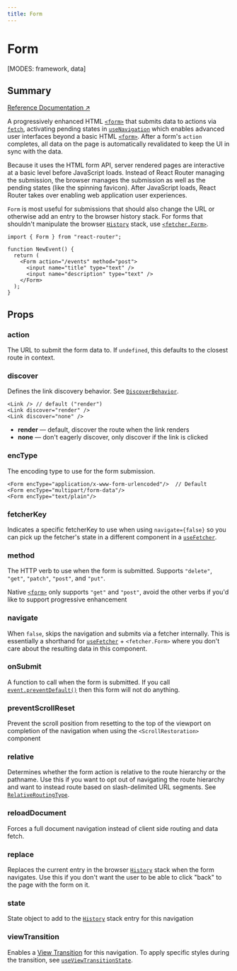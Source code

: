 ```yaml
---
title: Form
---
```


# Form

<!--
⚠️ ⚠️ IMPORTANT ⚠️ ⚠️ 

Thank you for helping improve our documentation!

This file is auto-generated from the JSDoc comments in the source
code, so please edit the JSDoc comments in the file below and this
file will be re-generated once those changes are merged.

https://github.com/remix-run/react-router/blob/main/packages/react-router/lib/dom/lib.tsx
-->

[MODES: framework, data]

## Summary

[Reference Documentation ↗](https://api.reactrouter.com/v7/functions/react_router.Form.html)

A progressively enhanced HTML [`<form>`](https://developer.mozilla.org/en-US/docs/Web/HTML/Element/form)
that submits data to actions via [`fetch`](https://developer.mozilla.org/en-US/docs/Web/API/fetch),
activating pending states in [`useNavigation`](../hooks/useNavigation) which enables advanced
user interfaces beyond a basic HTML [`<form>`](https://developer.mozilla.org/en-US/docs/Web/HTML/Element/form).
After a form's `action` completes, all data on the page is automatically
revalidated to keep the UI in sync with the data.

Because it uses the HTML form API, server rendered pages are interactive at a
basic level before JavaScript loads. Instead of React Router managing the
submission, the browser manages the submission as well as the pending states
(like the spinning favicon). After JavaScript loads, React Router takes over
enabling web application user experiences.

`Form` is most useful for submissions that should also change the URL or
otherwise add an entry to the browser history stack. For forms that shouldn't
manipulate the browser [`History`](https://developer.mozilla.org/en-US/docs/Web/API/History)
stack, use [`<fetcher.Form>`](https://api.reactrouter.com/v7/types/react_router.FetcherWithComponents.html#Form).

```tsx
import { Form } from "react-router";

function NewEvent() {
  return (
    <Form action="/events" method="post">
      <input name="title" type="text" />
      <input name="description" type="text" />
    </Form>
  );
}
```

## Props

### action

The URL to submit the form data to. If `undefined`, this defaults to the
closest route in context.

### discover

Defines the link discovery behavior. See [`DiscoverBehavior`](https://api.reactrouter.com/v7/types/react_router.DiscoverBehavior.html).

```tsx
<Link /> // default ("render")
<Link discover="render" />
<Link discover="none" />
```

- **render** — default, discover the route when the link renders
- **none** — don't eagerly discover, only discover if the link is clicked

### encType

The encoding type to use for the form submission.

```tsx
<Form encType="application/x-www-form-urlencoded"/>  // Default
<Form encType="multipart/form-data"/>
<Form encType="text/plain"/>
```

### fetcherKey

Indicates a specific fetcherKey to use when using `navigate={false}` so you
can pick up the fetcher's state in a different component in a [`useFetcher`](../hooks/useFetcher).

### method

The HTTP verb to use when the form is submitted. Supports `"delete"`,
`"get"`, `"patch"`, `"post"`, and `"put"`.

Native [`<form>`](https://developer.mozilla.org/en-US/docs/Web/HTML/Element/form)
only supports `"get"` and `"post"`, avoid the other verbs if you'd like to
support progressive enhancement

### navigate

When `false`, skips the navigation and submits via a fetcher internally.
This is essentially a shorthand for [`useFetcher`](../hooks/useFetcher) + `<fetcher.Form>` where
you don't care about the resulting data in this component.

### onSubmit

A function to call when the form is submitted. If you call
[`event.preventDefault()`](https://developer.mozilla.org/en-US/docs/Web/API/Event/preventDefault)
then this form will not do anything.

### preventScrollReset

Prevent the scroll position from resetting to the top of the viewport on
completion of the navigation when using the
``<ScrollRestoration>`` component

### relative

Determines whether the form action is relative to the route hierarchy or
the pathname. Use this if you want to opt out of navigating the route
hierarchy and want to instead route based on slash-delimited URL segments.
See [`RelativeRoutingType`](https://api.reactrouter.com/v7/types/react_router.RelativeRoutingType.html).

### reloadDocument

Forces a full document navigation instead of client side routing and data
fetch.

### replace

Replaces the current entry in the browser [`History`](https://developer.mozilla.org/en-US/docs/Web/API/History)
stack when the form navigates. Use this if you don't want the user to be
able to click "back" to the page with the form on it.

### state

State object to add to the [`History`](https://developer.mozilla.org/en-US/docs/Web/API/History)
stack entry for this navigation

### viewTransition

Enables a [View Transition](https://developer.mozilla.org/en-US/docs/Web/API/View_Transitions_API)
for this navigation. To apply specific styles during the transition, see
[`useViewTransitionState`](../hooks/useViewTransitionState).

